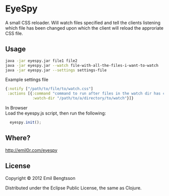 # EyeSpy

A small CSS reloader. Will watch files specified and tell the clients listening which file has been changed upon which the client will reload the approriate CSS file.

## Usage

```bash
java -jar eyespy.jar file1 file2  
java -jar eyespy.jar --watch file-with-all-the-files-i-want-to-watch
java -jar eyespy.jar --settings settings-file
```

Example settings file
```clojure
{:notify ["/path/to/file/to/watch.css"]
 :actions [{:command "command to run after files in the watch dir has changed"
            :watch-dir "/path/to/a/directory/to/watch"}]}
```

In Browser  
Load the eyespy.js script, then run the following:  
```javascript
  eyespy.init();
```

## Where?

http://emil0r.com/eyespy

## License

Copyright © 2012 Emil Bengtsson

Distributed under the Eclipse Public License, the same as Clojure.
